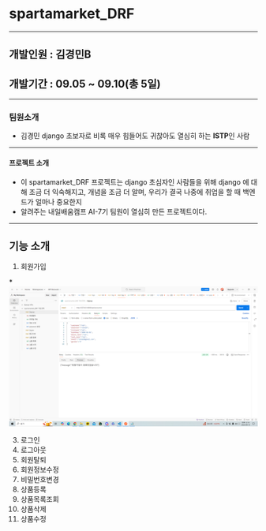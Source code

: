 # spartamarket_DRF
---
## 개발인원 : 김경민B
## 개발기간 : 09.05 ~ 09.10(총 5일)
---
### 팀원소개
- 김경민
    django 초보자로 비록 매우 힘들어도 귀찮아도 열심히 하는 **ISTP**인 사람
---
#### 프로젝트 소개
- 이 spartamarket_DRF 프로젝트는 django 초심자인 사람들을 위해 django 에 대해 조금 더 익숙해지고, 개념을 조금 더 알며, 우리가 결국 나중에 취업을 할 때 백엔드가 얼마나 중요한지
- 알려주는 내일배움캠프 AI-7기 팀원이 열심히 만든 프로젝트이다.
---
## 기능 소개
1. 회원가입

*![회원가입 예시](https://github.com/KimGyeongMinB/spartamarket_DRF/blob/main/image.png)

3. 로그인
4. 로그아웃
5. 회원탈퇴
6. 회원정보수정
7. 비밀번호변경
8. 상품등록
9. 상품목록조회
10. 상품삭제
11. 상품수정
